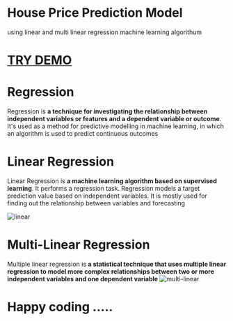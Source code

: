 # House Price Prediction Model

using linear and multi linear regression machine learning algorithum

# [ TRY DEMO ](https://thenandan-house-price-prediction-machine-learning-mo-app-4zfbo7.streamlit.app/)

# Regression

Regression is **a technique for investigating the relationship between independent variables or features and a dependent variable or outcome**. It's used as a method for predictive modelling in machine learning, in which an algorithm is used to predict continuous outcomes

# Linear Regression

Linear Regression is **a machine learning algorithm based on supervised learning**. It performs a regression task. Regression models a target prediction value based on independent variables. It is mostly used for finding out the relationship between variables and forecasting


![linear](https://user-images.githubusercontent.com/105147460/206854899-e75ec2a1-bca8-46ca-9dd2-1b9601826104.gif)

# Multi-Linear Regression

Multiple linear regression is **a statistical technique that uses multiple linear regression to model more complex relationships between two or more independent variables and one dependent variable**
![multi-linear](https://user-images.githubusercontent.com/105147460/206855467-6b81f9fa-c9b5-43b3-a465-02a2638c0a4e.gif)


# Happy coding .....
